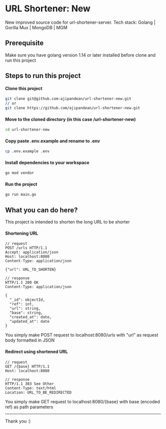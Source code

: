 # URL Shortener: New
New improved source code for url-shortener-server. Tech stack: Golang | Gorilla Mux | MongoDB | MGM

## Prerequisite
Make sure you have golang version 1.14 or later installed before clone and run this project

## Steps to run this project
#### Clone this project
```bash
git clone git@github.com:ajipandean/url-shortener-new.git
// or
git clone https://github.com/ajipandean/url-shortener-new.git
```
#### Move to the cloned directory (in this case /url-shortener-new)
```bash
cd url-shortener-new
```
#### Copy paste .env.example and rename to .env
```bash
cp .env.example .env
```
#### Install dependencies to your workspace
```bash
go mod vendor
```
#### Run the project
```bash
go run main.go
```

## What you can do here?
This project is intended to shorten the long URL to be shorter
#### Shortening URL
```
// request
POST /urls HTTP/1.1
Accept: application/json
Host: localhost:8080
Content-Type: application/json

{"url": URL_TO_SHORTEN}

// response
HTTP/1.1 200 OK
Content-Type: application/json

{
  "_id": objectId,
  "ref": int,
  "url": string,
  "base": string,
  "created_at": date,
  "updated_at": date
}
```
You simply make POST request to localhost:8080/urls with "url" as request body formatted in JSON
#### Redirect using shortened URL
```
// request
GET /{base} HTTP/1.1
Host: localhost:8080

// response
HTTP/1.1 303 See Other
Content-Type: text/html
Location: URL_TO_BE_REDIRECTED
```
You simply make GET request to localhost:8080/{base} with base (encoded ref) as path parameters

---

Thank you :)
